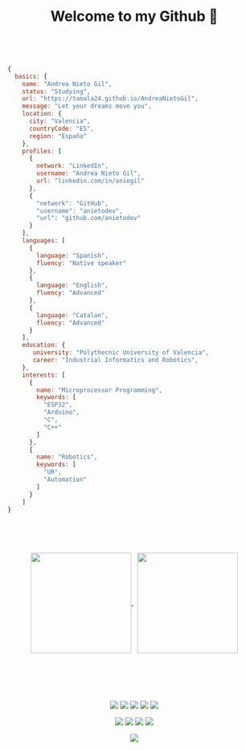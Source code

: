 <br><br>
<h1 align="center">
	<p> Welcome to my Github 🦉</p>
	<br>
</h1>
<!--
<br><br><br>
<h1 align="center">
	<p>👋 Hi, I'm @AndreaNietoGil</p>
	<br><br>
</h1>
<br><br>
-->

```js
{
  basics: {
    name: "Andrea Nieto Gil",
    status: "Studying",
    url: "https://tamala24.github.io/AndreaNietoGil",
    message: "Let your dreams move you",
    location: {
      city: "Valencia",
      countryCode: "ES",
      region: "España"
    },
    profiles: [
      {
        network: "LinkedIn",
        username: "Andrea Nieto Gil",
        url: "linkedin.com/in/aniegil"
      },
      {
        "network": "GitHub",
        "username": "anietodev",
        "url": "github.com/anietodev"
      }
    ],
    languages: [
      {
        language: "Spanish",
        fluency: "Native speaker"
      },
      {
        language: "English",
        fluency: "Advanced"
      },
      {
        language: "Catalan",
        fluency: "Advanced"
      }
    ],
    education: {
       university: "Polythecnic University of Valencia",
       career: "Industrial Informatics and Robotics",
    },
    interests: [
      {
        name: "Microprocessor Programming",
        keywords: [
          "ESP32",
          "Arduino",
          "C",
          "C++"
        ]
      },
      {
        name: "Robotics",
        keywords: [
          "UR",
          "Automation"
        ]
      }
    ]
}
```

<br><br><br>
<p align="center">
	<a href="https://github.com/anietodev">
		<img height=200 align="center" src="https://github-readme-stats.vercel.app/api?username=anietodev" />
	</a> &nbsp;
	<a href="https://github.com/anietodev">
		<img height=200 align="center" src="https://github-readme-stats.vercel.app/api/top-langs?username=anietodev&layout=compact&langs_count=8&card_width=320" />
	</a>
</p>

<br><br><br>
<h2></h2>
<p align="center">
	<img src="https://img.shields.io/badge/C-00599C?style=for-the-badge&logo=c&logoColor=white">
	<img src="https://img.shields.io/badge/C++-F52ED7?style=for-the-badge&logo=cplusplus&logoColor=white">
	<img src="https://img.shields.io/badge/Cmake-0C6B05?style=for-the-badge&logo=cmake&logoColor=white">
	<img src="https://img.shields.io/badge/Arduino-242C2E?style=for-the-badge&logo=arduino&logoColor=blue">
	<img src="https://img.shields.io/badge/RISC--V-007ACC?style=for-the-badge&logo=riscv&logoColor=yellow">
</p>
<p align="center">
	<img src="https://img.shields.io/badge/espressif-E7352C?style=for-the-badge&logo=espressif&logoColor=white">
	<img src="https://img.shields.io/badge/GIT-E44C30?style=for-the-badge&logo=git&logoColor=white">
	<img src="https://img.shields.io/badge/VIM-%2311AB00.svg?style=for-the-badge&logo=vim&logoColor=white">
	<img src="https://img.shields.io/badge/Visual%20Studio%20Code-0078d7.svg?style=for-the-badge&logo=visual-studio-code&logoColor=white">
</p>
<p align="center">
	<img src="https://hits.seeyoufarm.com/api/count/incr/badge.svg?url=https%3A%2F%2Fgithub.com%2Fanietodev1212%2Fhit-counter">
</p>
